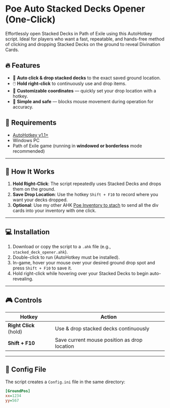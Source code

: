 # Poe Auto Stacked Decks Opener (One-Click)

Effortlessly open Stacked Decks in Path of Exile using this AutoHotkey script. Ideal for players who want a fast, repeatable, and hands-free method of clicking and dropping Stacked Decks on the ground to reveal Divination Cards.

## 🔥 Features

- 🎯 **Auto click & drop stacked decks** to the exact saved ground location.
- 🖱️ **Hold right-click** to continuously use and drop items.
- 💾 **Customizable coordinates** — quickly set your drop location with a hotkey.
- 🧠 **Simple and safe** — blocks mouse movement during operation for accuracy.

## 🧰 Requirements

- [AutoHotkey v1.1+](https://www.autohotkey.com/)
- Windows PC
- Path of Exile game (running in **windowed or borderless** mode recommended)

---

## 🚀 How It Works

1. **Hold Right-Click**: The script repeatedly uses Stacked Decks and drops them on the ground.
2. **Save Drop Location**: Use the hotkey `Shift + F10` to record where you want your decks dropped.
3. **Optional**: Use my other AHK [Poe Inventory to stach](https://github.com/Pritesh1G/Poe-inventory-2-stash) to send all the div cards into your inventory with one click. 
---

## 💻 Installation

1. Download or copy the script to a `.ahk` file (e.g., `stacked_deck_opener.ahk`).
2. Double-click to run (AutoHotkey must be installed).
3. In-game, hover your mouse over your desired ground drop spot and press `Shift + F10` to save it.
4. Hold right-click while hovering over your Stacked Decks to begin auto-revealing.

---

## 🎮 Controls

| Hotkey        | Action                                   |
|---------------|------------------------------------------|
| **Right Click** (hold) | Use & drop stacked decks continuously |
| **Shift + F10**        | Save current mouse position as drop location |

---

## 📁 Config File

The script creates a `Config.ini` file in the same directory: 

```ini
[GroundPos]
xx=1234
yy=567
